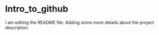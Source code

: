 # Intro_to_github

I am editing the README file. Adding some more details about the project description.
